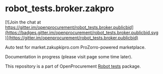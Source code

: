 # robot_tests.broker.zakpro

[![Join the chat at https://gitter.im/openprocurement/robot_tests.broker.publicbid](https://badges.gitter.im/openprocurement/robot_tests.broker.publicbid.svg)](https://gitter.im/openprocurement/robot_tests.broker.publicbid)

Auto test for market.zakupkipro.com ProZorro-powered marketplace.

Documentation in progress (please visit page some time later).

This repository is a part of OpenProcurement [Robot tests] package.

[Robot tests]: https://github.com/openprocurement/robot_tests
